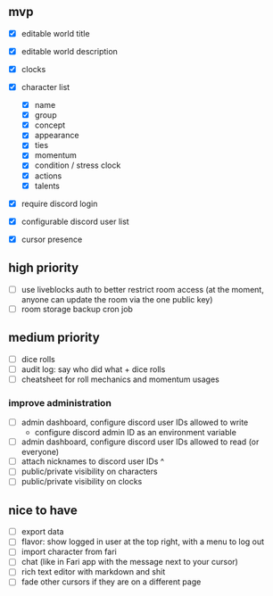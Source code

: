 ## mvp

- [x] editable world title
- [x] editable world description
- [x] clocks
- [x] character list
  - [x] name
  - [x] group
  - [x] concept
  - [x] appearance
  - [x] ties
  - [x] momentum
  - [x] condition / stress clock
  - [x] actions
  - [x] talents
- [x] require discord login
- [x] configurable discord user list

- [x] cursor presence

## high priority

- [ ] use liveblocks auth to better restrict room access (at the moment, anyone can update the room via the one public key)
- [ ] room storage backup cron job

## medium priority

- [ ] dice rolls
- [ ] audit log: say who did what + dice rolls
- [ ] cheatsheet for roll mechanics and momentum usages

### improve administration

- [ ] admin dashboard, configure discord user IDs allowed to write
  - configure discord admin ID as an environment variable
- [ ] admin dashboard, configure discord user IDs allowed to read (or everyone)
- [ ] attach nicknames to discord user IDs ^
- [ ] public/private visibility on characters
- [ ] public/private visibility on clocks

## nice to have

- [ ] export data
- [ ] flavor: show logged in user at the top right, with a menu to log out
- [ ] import character from fari
- [ ] chat (like in Fari app with the message next to your cursor)
- [ ] rich text editor with markdown and shit
- [ ] fade other cursors if they are on a different page
